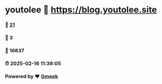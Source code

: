 # youtolee :link: https://blog.youtolee.site 
### :page_facing_up: [21](https://blog.youtolee.site/tag.html) 
### :speech_balloon: 3 
### :hibiscus: 16837 
### :alarm_clock: 2025-02-16 11:39:05 
### Powered by :heart: [Gmeek](https://github.com/Meekdai/Gmeek)
